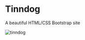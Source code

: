 # Tinndog

A beautiful HTML/CSS Bootstrap site

![tinndog](https://github.com/JohnnyLouisTech/Tinndog_Bootstrap_HTML_CSS/assets/29494723/143649e7-c780-45e7-826e-9b5386f59804)
